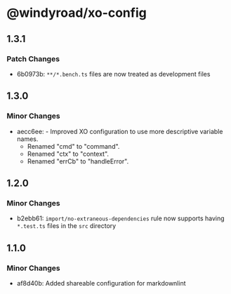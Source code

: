 # @windyroad/xo-config

## 1.3.1

### Patch Changes

- 6b0973b: `**/*.bench.ts` files are now treated as development files

## 1.3.0

### Minor Changes

- aecc6ee: - Improved XO configuration to use more descriptive variable names.
  - Renamed "cmd" to "command".
  - Renamed "ctx" to "context".
  - Renamed "errCb" to "handleError".

## 1.2.0

### Minor Changes

- b2ebb61: `import/no-extraneous-dependencies` rule now supports having `*.test.ts` files in the `src` directory

## 1.1.0

### Minor Changes

- af8d40b: Added shareable configuration for markdownlint
